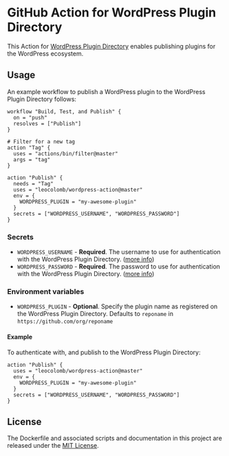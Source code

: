 # GitHub Action for WordPress Plugin Directory

This Action for [WordPress Plugin Directory](https://wordpress.org/plugins/) enables publishing plugins for the WordPress ecosystem.

## Usage

An example workflow to publish a WordPress plugin to the WordPress Plugin Directory follows:

```hcl
workflow "Build, Test, and Publish" {
  on = "push"
  resolves = ["Publish"]
}

# Filter for a new tag
action "Tag" {
  uses = "actions/bin/filter@master"
  args = "tag"
}

action "Publish" {
  needs = "Tag"
  uses = "leocolomb/wordpress-action@master"
  env = {
    WORDPRESS_PLUGIN = "my-awesome-plugin"
  }
  secrets = ["WORDPRESS_USERNAME", "WORDPRESS_PASSWORD"]
}
```

### Secrets

* `WORDPRESS_USERNAME` - **Required**. The username to use for authentication with the WordPress Plugin Directory. ([more info](https://developer.wordpress.org/plugins/wordpress-org/how-to-use-subversion/#your-account))
* `WORDPRESS_PASSWORD` - **Required**. The password to use for authentication with the WordPress Plugin Directory. ([more info](https://developer.wordpress.org/plugins/wordpress-org/how-to-use-subversion/#your-account))

### Environment variables

* `WORDPRESS_PLUGIN` - **Optional**. Specify the plugin name as registered on the WordPress Plugin Directory. Defaults to `reponame` in `https://github.com/org/reponame`

#### Example

To authenticate with, and publish to the WordPress Plugin Directory:

```hcl
action "Publish" {
  uses = "leocolomb/wordpress-action@master"
  env = {
    WORDPRESS_PLUGIN = "my-awesome-plugin"
  }
  secrets = ["WORDPRESS_USERNAME", "WORDPRESS_PASSWORD"]
}
```

## License

The Dockerfile and associated scripts and documentation in this project are released under the [MIT License](LICENSE).

<!--Container images built with this project include third party materials. See [THIRD_PARTY_NOTICE.md](THIRD_PARTY_NOTICE.md) for details.-->
